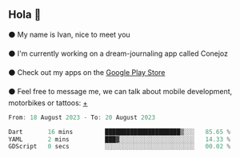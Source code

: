 ## Hola 🌇

⚫ My name is Ivan, nice to meet you

⚫ I'm currently working on a dream-journaling app called Conejoz

⚫ Check out my apps on the [Google Play Store](https://play.google.com/store/apps/dev?id=8134108822411179352)

⚫ Feel free to message me, we can talk about mobile development, motorbikes or tattoos: [+](https://discord.com/invite/M4wTh36A3N)

<!--START_SECTION:waka-->

```dart
From: 18 August 2023 - To: 20 August 2023

Dart       16 mins         █████████████████████▒░░░   85.65 %
YAML       2 mins          ███▓░░░░░░░░░░░░░░░░░░░░░   14.33 %
GDScript   0 secs          ░░░░░░░░░░░░░░░░░░░░░░░░░   00.02 %
```

<!--END_SECTION:waka-->
